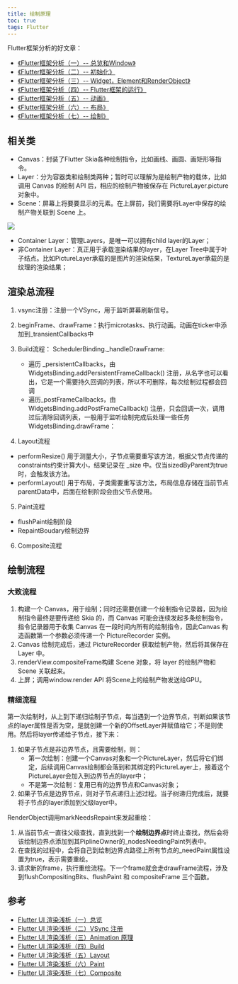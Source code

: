 ```yaml
---
title: 绘制原理
toc: true
tags: Flutter
---
```




Flutter框架分析的好文章：

- [《Flutter框架分析（一）-- 总览和Window》](https://juejin.cn/post/6844903791427321863)
- [《Flutter框架分析（二）-- 初始化》](https://juejin.cn/post/6844903792006135821)
- [《Flutter框架分析（三）-- Widget，Element和RenderObject》](https://juejin.cn/post/6844903794703073287)
- [《Flutter框架分析（四）-- Flutter框架的运行》](https://juejin.cn/post/6844903797387444232)
- [《Flutter框架分析（五）-- 动画》](https://juejin.cn/post/6844903842371354637)
- [《Flutter框架分析（六）-- 布局》](https://juejin.cn/post/6844903848922841095)
- [《Flutter框架分析（七）-- 绘制》](https://juejin.cn/post/6844903856623599630)



## 相关类

- Canvas：封装了Flutter Skia各种绘制指令，比如画线、画圆、画矩形等指令。
- Layer：分为容器类和绘制类两种；暂时可以理解为是绘制产物的载体，比如调用 Canvas 的绘制 API 后，相应的绘制产物被保存在 PictureLayer.picture 对象中。
- Scene：屏幕上将要要显示的元素。在上屏前，我们需要将Layer中保存的绘制产物关联到 Scene 上。

![](./layer_1.png)

- Container Layer：管理Layers，是唯一可以拥有child layer的Layer；
- 非Container Layer：真正用于承载渲染结果的layer，在Layer Tree中属于叶子结点。比如PictureLayer承载的是图片的渲染结果，TextureLayer承载的是纹理的渲染结果；

## 渲染总流程

1. vsync注册：注册一个VSync，用于监听屏幕刷新信号。
2. beginFrame、drawFrame：执行microtasks、执行动画。动画在ticker中添加到_transientCallbacks中
3. Build流程：
  SchedulerBinding._handleDrawFrame:
    - 遍历 _persistentCallbacks，由 WidgetsBinding.addPersistentFrameCallback() 注册，从名字也可以看出，它是一个需要持久回调的列表，所以不可删除，每次绘制过程都会回调
    - 遍历_postFrameCallbacks，由 WidgetsBinding.addPostFrameCallback() 注册，只会回调一次，调用过后清除回调列表，一般用于监听绘制完成后处理一些任务
  WidgetsBinding.drawFrame：

4. Layout流程

- performResize() 用于测量大小，子节点需要重写该方法，根据父节点传递的constraints约束计算大小，结果记录在 _size 中。仅当sizedByParent为true时，会触发该方法。
- performLayout() 用于布局，子类需要重写该方法，布局信息存储在当前节点parentData中，后面在绘制阶段会由父节点使用。

5. Paint流程

- flushPaint绘制阶段
- RepaintBoudary绘制边界

6. Composite流程

## 绘制流程

### 大致流程

1. 构建一个 Canvas，用于绘制；同时还需要创建一个绘制指令记录器，因为绘制指令最终是要传递给 Skia 的，而 Canvas 可能会连续发起多条绘制指令，指令记录器用于收集 Canvas 在一段时间内所有的绘制指令，因此Canvas 构造函数第一个参数必须传递一个 PictureRecorder 实例。
2. Canvas 绘制完成后，通过 PictureRecorder 获取绘制产物，然后将其保存在 Layer 中。
3. renderView.compositeFrame构建 Scene 对象，将 layer 的绘制产物和 Scene 关联起来。
4. 上屏；调用window.render API 将Scene上的绘制产物发送给GPU。

### 精细流程

第一次绘制时，从上到下递归绘制子节点，每当遇到一个边界节点，判断如果该节点的layer属性是否为空，是就创建一个新的OffsetLayer并赋值给它；不是则使用。然后将layer传递给子节点，接下来：

1. 如果子节点是非边界节点，且需要绘制，则：
    - 第一次绘制：创建一个Canvas对象和一个PictureLayer，然后将它们绑定，后续调用Canvas绘制都会落到和其绑定的PictureLayer上，接着这个PictureLayer会加入到边界节点的layer中；
    - 不是第一次绘制：复用已有的边界节点和Canvas对象；
2. 如果子节点是边界节点，则对子节点递归上述过程。当子树递归完成后，就要将子节点的layer添加到父级layer中。

RenderObject调用markNeedsRepaint来发起重绘：

1. 从当前节点一直往父级查找，直到找到一个**绘制边界点**时终止查找，然后会将该绘制边界点添加到其PiplineOwner的_nodesNeedingPaint列表中。
2. 在查找的过程中，会将自己到绘制边界点路径上所有节点的_needPaint属性设置为true，表示需要重绘。
3. 请求新的frame，执行重绘流程。下一个frame就会走drawFrame流程，涉及到flushCompositingBits、flushPaint 和 compositeFrame 三个函数。

## 参考


- [Flutter UI 渲染浅析（一）总览](http://w4lle.com/2020/11/09/flutter-ui-overview/)
- [Flutter UI 渲染浅析（二）VSync 注册](http://w4lle.com/2020/11/11/flutter-ui-vsync/)
- [Flutter UI 渲染浅析（三）Animation 原理](http://w4lle.com/2020/11/13/flutter-ui-animate/)
- [Flutter UI 渲染浅析（四）Build](http://w4lle.com/2020/11/16/flutter-ui-build/)
- [Flutter UI 渲染浅析（五）Layout](http://w4lle.com/2021/01/15/flutter-ui-layout/)
- [Flutter UI 渲染浅析（六）Paint](http://w4lle.com/2021/02/01/flutter-ui-paint/)
- [Flutter UI 渲染浅析（七）Composite](http://w4lle.com/2021/02/02/flutter-ui-composite/)


